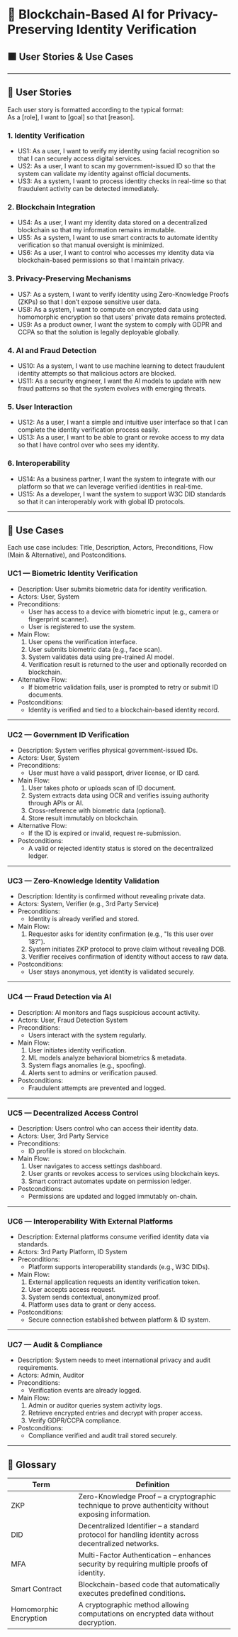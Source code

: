 # 🧾 Blockchain-Based AI for Privacy-Preserving Identity Verification  
## 🟪 User Stories & Use Cases

---

## 📘 User Stories

Each user story is formatted according to the typical format:  
As a [role], I want to [goal] so that [reason].

### 1. Identity Verification

- US1: As a user, I want to verify my identity using facial recognition so that I can securely access digital services.
- US2: As a user, I want to scan my government-issued ID so that the system can validate my identity against official documents.
- US3: As a system, I want to process identity checks in real-time so that fraudulent activity can be detected immediately.

### 2. Blockchain Integration

- US4: As a user, I want my identity data stored on a decentralized blockchain so that my information remains immutable.
- US5: As a system, I want to use smart contracts to automate identity verification so that manual oversight is minimized.
- US6: As a user, I want to control who accesses my identity data via blockchain-based permissions so that I maintain privacy.

### 3. Privacy-Preserving Mechanisms

- US7: As a system, I want to verify identity using Zero-Knowledge Proofs (ZKPs) so that I don’t expose sensitive user data.
- US8: As a system, I want to compute on encrypted data using homomorphic encryption so that users' private data remains protected.
- US9: As a product owner, I want the system to comply with GDPR and CCPA so that the solution is legally deployable globally.

### 4. AI and Fraud Detection

- US10: As a system, I want to use machine learning to detect fraudulent identity attempts so that malicious actors are blocked.
- US11: As a security engineer, I want the AI models to update with new fraud patterns so that the system evolves with emerging threats.

### 5. User Interaction

- US12: As a user, I want a simple and intuitive user interface so that I can complete the identity verification process easily.
- US13: As a user, I want to be able to grant or revoke access to my data so that I have control over who sees my identity.

### 6. Interoperability

- US14: As a business partner, I want the system to integrate with our platform so that we can leverage verified identities in real-time.
- US15: As a developer, I want the system to support W3C DID standards so that it can interoperably work with global ID protocols.

---

## 📘 Use Cases

Each use case includes: Title, Description, Actors, Preconditions, Flow (Main & Alternative), and Postconditions.

### UC1 — Biometric Identity Verification

- Description: User submits biometric data for identity verification.
- Actors: User, System  
- Preconditions:
  - User has access to a device with biometric input (e.g., camera or fingerprint scanner).
  - User is registered to use the system.
- Main Flow:
  1. User opens the verification interface.
  2. User submits biometric data (e.g., face scan).
  3. System validates data using pre-trained AI model.
  4. Verification result is returned to the user and optionally recorded on blockchain.
- Alternative Flow:
  - If biometric validation fails, user is prompted to retry or submit ID documents.
- Postconditions:
  - Identity is verified and tied to a blockchain-based identity record.

---

### UC2 — Government ID Verification

- Description: System verifies physical government-issued IDs.
- Actors: User, System
- Preconditions:
  - User must have a valid passport, driver license, or ID card.
- Main Flow:
  1. User takes photo or uploads scan of ID document.
  2. System extracts data using OCR and verifies issuing authority through APIs or AI.
  3. Cross-reference with biometric data (optional).
  4. Store result immutably on blockchain.
- Alternative Flow:
  - If the ID is expired or invalid, request re-submission.
- Postconditions:
  - A valid or rejected identity status is stored on the decentralized ledger.

---

### UC3 — Zero-Knowledge Identity Validation

- Description: Identity is confirmed without revealing private data.
- Actors: System, Verifier (e.g., 3rd Party Service)  
- Preconditions:
  - Identity is already verified and stored.
- Main Flow:
  1. Requestor asks for identity confirmation (e.g., "Is this user over 18?").
  2. System initiates ZKP protocol to prove claim without revealing DOB.
  3. Verifier receives confirmation of identity without access to raw data.
- Postconditions:
  - User stays anonymous, yet identity is validated securely.

---

### UC4 — Fraud Detection via AI

- Description: AI monitors and flags suspicious account activity.
- Actors: User, Fraud Detection System  
- Preconditions:
  - Users interact with the system regularly.
- Main Flow:
  1. User initiates identity verification.
  2. ML models analyze behavioral biometrics & metadata.
  3. System flags anomalies (e.g., spoofing).
  4. Alerts sent to admins or verification paused.
- Postconditions:
  - Fraudulent attempts are prevented and logged.

---

### UC5 — Decentralized Access Control

- Description: Users control who can access their identity data.
- Actors: User, 3rd Party Service  
- Preconditions:
  - ID profile is stored on blockchain.
- Main Flow:
  1. User navigates to access settings dashboard.
  2. User grants or revokes access to services using blockchain keys.
  3. Smart contract automates update on permission ledger.
- Postconditions:
  - Permissions are updated and logged immutably on-chain.

---

### UC6 — Interoperability With External Platforms

- Description: External platforms consume verified identity data via standards.
- Actors: 3rd Party Platform, ID System  
- Preconditions:
  - Platform supports interoperability standards (e.g., W3C DIDs).
- Main Flow:
  1. External application requests an identity verification token.
  2. User accepts access request.
  3. System sends contextual, anonymized proof.
  4. Platform uses data to grant or deny access.
- Postconditions:
  - Secure connection established between platform & ID system.

---

### UC7 — Audit & Compliance

- Description: System needs to meet international privacy and audit requirements.
- Actors: Admin, Auditor  
- Preconditions:
  - Verification events are already logged.
- Main Flow:
  1. Admin or auditor queries system activity logs.
  2. Retrieve encrypted entries and decrypt with proper access.
  3. Verify GDPR/CCPA compliance.
- Postconditions:
  - Compliance verified and audit trail stored securely.

---

## 📘 Glossary

| Term                   | Definition                                                                 |
|------------------------|----------------------------------------------------------------------------|
| ZKP                    | Zero-Knowledge Proof – a cryptographic technique to prove authenticity without exposing information. |
| DID                    | Decentralized Identifier – a standard protocol for handling identity across decentralized networks. |
| MFA                    | Multi-Factor Authentication – enhances security by requiring multiple proofs of identity. |
| Smart Contract         | Blockchain-based code that automatically executes predefined conditions. |
| Homomorphic Encryption | A cryptographic method allowing computations on encrypted data without decryption. |
